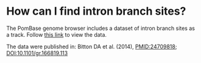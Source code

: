 # How can I find intron branch sites?
<!-- pombase_categories: Finding data -->

The PomBase genome browser includes a dataset of intron branch sites
as a track. Follow 
[this link](https://www.pombase.org/jbrowse/?loc=I%3A704338..724338&tracks=PomBase%20forward%20strand%20features%2CPomBase%20reverse%20strand%20features%2CDNA%20sequence%2CIntron%20Branch%20Points%20-%20Bitton%20et%20al.%20(2014)&tracklist=1&nav=1&overview=1&highlight=) to view the data.

The data were published in:
Bitton DA et al. (2014), [PMID:24709818](http://www.ncbi.nlm.nih.gov/pubmed/?term=24709818);
[DOI:10.1101/gr.166819.113](http://dx.doi.org/10.1101/gr.166819.113)



